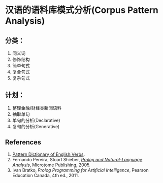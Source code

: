 # 汉语的语料库模式分析(Corpus Pattern Analysis)

## 分类：
1. 同义词
1. 修饰结构
1. 简单句式
1. 复合句式
1. 复杂句式

## 计划：
1. 整理金融/财经类新闻语料
1. 抽取单句
1. 单句的分析(Declarative)
1. 复句的分析(Generative)

##  References
1. [Pattern Dictionary of English Verbs](http://www.pdev.org.uk/).
1. Fernando Pereira, Stuart Shieber, _[Prolog and Natural-Language Analysis](http://www.mtome.com/Publications/PNLA/pnla.html)_, Microtome Publishing, 2005.
1. Ivan Bratko, _Prolog Programming for Artificial Intelligence_, Pearson Education Canada, 4th ed., 2011.
